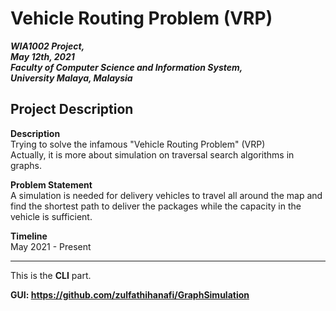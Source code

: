 # Vehicle Routing Problem (VRP)

***WIA1002 Project,<br>
May 12th, 2021<br>
Faculty of Computer Science and Information System,<br>
University Malaya, Malaysia <br>***

## Project Description
**Description** <br>
Trying to solve the infamous "Vehicle Routing Problem" (VRP)<br>
Actually, it is more about simulation on traversal search algorithms in graphs.

**Problem Statement**<br>
A simulation is needed for delivery vehicles to travel all around the map and find the shortest path to deliver the packages while the capacity in the vehicle is sufficient.

**Timeline** <br>
May 2021 - Present

<hr>

This is the **CLI** part.

**GUI: https://github.com/zulfathihanafi/GraphSimulation**
